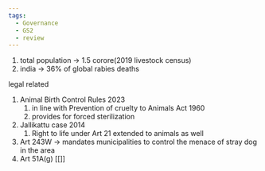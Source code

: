 ```yaml
---
tags:
  - Governance
  - GS2
  - review
---
```

1. total population -> 1.5 corore(2019 livestock census)
2. india -> 36% of global rabies deaths

legal related
1. Animal Birth Control Rules 2023
	1. in line with Prevention of cruelty to Animals Act 1960
	2. provides for forced sterilization
2. Jallikattu case 2014
	1. Right to life under Art 21 extended to animals as well
3. Art 243W -> mandates municipalities to control the menace of stray dog in the area
4. Art 51A(g) [[]]